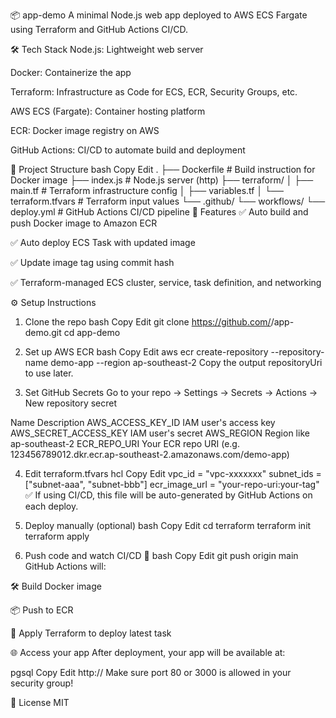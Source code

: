 📦 app-demo
A minimal Node.js web app deployed to AWS ECS Fargate using Terraform and GitHub Actions CI/CD.

🛠️ Tech Stack
Node.js: Lightweight web server

Docker: Containerize the app

Terraform: Infrastructure as Code for ECS, ECR, Security Groups, etc.

AWS ECS (Fargate): Container hosting platform

ECR: Docker image registry on AWS

GitHub Actions: CI/CD to automate build and deployment

📁 Project Structure
bash
Copy
Edit
.
├── Dockerfile               # Build instruction for Docker image
├── index.js                # Node.js server (http)
├── terraform/
│   ├── main.tf             # Terraform infrastructure config
│   ├── variables.tf
│   └── terraform.tfvars    # Terraform input values
└── .github/
    └── workflows/
        └── deploy.yml      # GitHub Actions CI/CD pipeline
🚀 Features
✅ Auto build and push Docker image to Amazon ECR

✅ Auto deploy ECS Task with updated image

✅ Update image tag using commit hash

✅ Terraform-managed ECS cluster, service, task definition, and networking

⚙️ Setup Instructions
1. Clone the repo
bash
Copy
Edit
git clone https://github.com/<your-username>/app-demo.git
cd app-demo
2. Set up AWS ECR
bash
Copy
Edit
aws ecr create-repository --repository-name demo-app --region ap-southeast-2
Copy the output repositoryUri to use later.

3. Set GitHub Secrets
Go to your repo → Settings → Secrets → Actions → New repository secret

Name	Description
AWS_ACCESS_KEY_ID	IAM user's access key
AWS_SECRET_ACCESS_KEY	IAM user's secret
AWS_REGION	Region like ap-southeast-2
ECR_REPO_URI	Your ECR repo URI (e.g. 123456789012.dkr.ecr.ap-southeast-2.amazonaws.com/demo-app)

4. Edit terraform.tfvars
hcl
Copy
Edit
vpc_id         = "vpc-xxxxxxx"
subnet_ids     = ["subnet-aaa", "subnet-bbb"]
ecr_image_url  = "your-repo-uri:your-tag"
✅ If using CI/CD, this file will be auto-generated by GitHub Actions on each deploy.

5. Deploy manually (optional)
bash
Copy
Edit
cd terraform
terraform init
terraform apply
6. Push code and watch CI/CD 🎉
bash
Copy
Edit
git push origin main
GitHub Actions will:

🛠️ Build Docker image

📦 Push to ECR

🚀 Apply Terraform to deploy latest task

🌐 Access your app
After deployment, your app will be available at:

pgsql
Copy
Edit
http://<Public IP from ECS Task>
Make sure port 80 or 3000 is allowed in your security group!

📜 License
MIT

